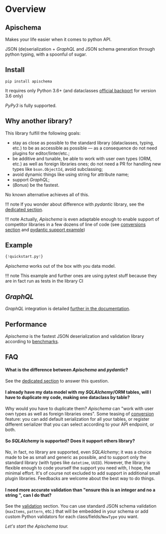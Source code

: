 # Overview

## Apischema

Makes your life easier when it comes to python API.

JSON (de)serialization + *GraphQL* and JSON schema generation through python typing, with a spoonful of sugar.

## Install
```shell
pip install apischema
```
It requires only Python 3.6+ (and dataclasses [official backport](https://pypi.org/project/dataclasses/) for version 3.6 only)

*PyPy3* is fully supported.

## Why another library?

This library fulfill the following goals:

- stay as close as possible to the standard library (dataclasses, typing, etc.) to be as accessible as possible — as a consequence do not need plugins for editor/linter/etc.;
- be additive and tunable, be able to work with user own types (ORM, etc.) as well as foreign libraries ones; do not need a PR for handling new types like `bson.ObjectId`, avoid subclassing;
- avoid dynamic things like using string for attribute name;
- support *GraphQL*;
- (*Bonus*) be the fastest.

No known alternative achieves all of this. 

!!! note
    If you wonder about difference with *pydantic* library, see the [dedicated section](pydantic_difference.md).

!!! note
    Actually, *Apischema* is even adaptable enough to enable support of competitor libraries in a few dozens of line of code (see [conversions section](conversions.md) and [pydantic support example](examples/pydantic_compatibility.md))  

## Example

```python
{!quickstart.py!}
```
*Apischema* works out of the box with you data model.

!!! note
    This example and further ones are using pytest stuff because they are in fact run as tests in the library CI
    
## *GraphQL*

*GraphQL* integration is detailed [further in the documentation](graphql/overview.md).

## Performance

*Apischema* is the fastest JSON deserialization and validation library according to [benchmarks](benchmark.md).

## FAQ

#### What is the difference between *Apischema* and *pydantic*?

See the [dedicated section](pydantic_difference.md) to answer this question. 

#### I already have my data model with my *SQLAlchemy*/ORM tables, will I have to duplicate my code, making one dataclass by table?
Why would you have to duplicate them? *Apischema* can "work with user own types as well as foreign libraries ones". Some teasing of [conversion](conversions.md) feature: you can add default serialization for all your tables, or register different serializer that you can select according to your API endpoint, or both.

#### So *SQLAlchemy* is supported? Does it support others library?
No, in fact, no library are supported, even *SQLAlchemy*; it was a choice made to be as small and generic as possible, and to support only the standard library (with types like `datetime`, `UUID`). However, the library is flexible enough to code yourself the support you need with, I hope, the minimal effort. It's of course not excluded to add support in additional small plugin libraries. Feedbacks are welcome about the best way to do things.

#### I need more accurate validation than "ensure this is an integer and no a string ", can I do that?
See the [validation](validation.md) section. You can use standard JSON schema validation (`maxItems`, `pattern`, etc.) that will be embedded in your schema or add custom Python validators for each class/fields/`NewType` you want.

*Let's start the Apischema tour.*